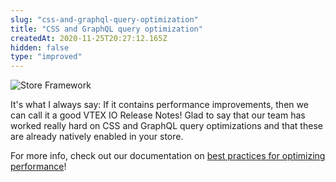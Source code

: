 ```yaml
---
slug: "css-and-graphql-query-optimization"
title: "CSS and GraphQL query optimization"
createdAt: 2020-11-25T20:27:12.165Z
hidden: false
type: "improved"
---
```


![Store Framework](https://cdn.jsdelivr.net/gh/vtexdocs/dev-portal-content@main/images/css-and-graphql-query-optimization-0.png)

It's what I always say: If it contains performance improvements, then we can call it a good VTEX IO Release Notes! Glad to say that our team has worked really hard on CSS and GraphQL query optimizations and that these are already natively enabled in your store.

For more info, check out our documentation on [best practices for optimizing performance](https://vtex.io/docs/recipes/store-management/best-practices-for-optimizing-performance/)!
